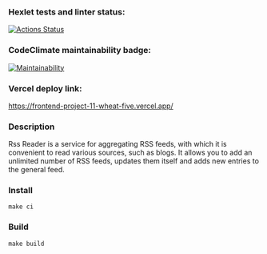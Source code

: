 ### Hexlet tests and linter status:
[![Actions Status](https://github.com/SKornya/frontend-project-11/workflows/hexlet-check/badge.svg)](https://github.com/SKornya/frontend-project-11/actions)

### CodeClimate maintainability badge:
[![Maintainability](https://api.codeclimate.com/v1/badges/fafd1646a17ad537aa81/maintainability)](https://codeclimate.com/github/SKornya/frontend-project-11/maintainability)

### Vercel deploy link:
https://frontend-project-11-wheat-five.vercel.app/

### Description
Rss Reader is a service for aggregating RSS feeds, with which it is convenient to read various sources, such as blogs. It allows you to add an unlimited number of RSS feeds, updates them itself and adds new entries to the general feed.

### Install
```
make ci
```

### Build
```
make build
```